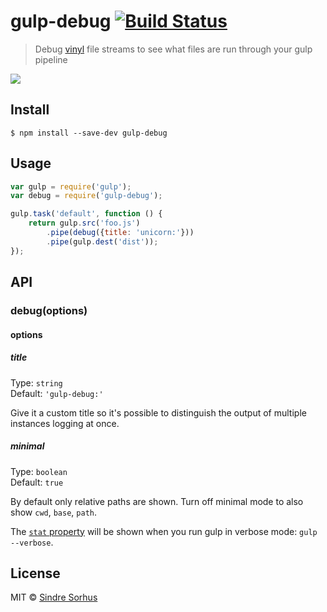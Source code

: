 # gulp-debug [![Build Status](https://travis-ci.org/sindresorhus/gulp-debug.svg?branch=master)](https://travis-ci.org/sindresorhus/gulp-debug)

> Debug [vinyl](https://github.com/wearefractal/vinyl) file streams to see what files are run through your gulp pipeline

![](screenshot.png)


## Install

```
$ npm install --save-dev gulp-debug
```


## Usage

```js
var gulp = require('gulp');
var debug = require('gulp-debug');

gulp.task('default', function () {
	return gulp.src('foo.js')
		.pipe(debug({title: 'unicorn:'}))
		.pipe(gulp.dest('dist'));
});
```


## API

### debug(options)

#### options

##### title

Type: `string`  
Default: `'gulp-debug:'`

Give it a custom title so it's possible to distinguish the output of multiple instances logging at once.

##### minimal

Type: `boolean`  
Default: `true`

By default only relative paths are shown. Turn off minimal mode to also show `cwd`, `base`, `path`.

The [`stat` property](http://nodejs.org/api/fs.html#fs_class_fs_stats) will be shown when you run gulp in verbose mode: `gulp --verbose`.


## License

MIT © [Sindre Sorhus](http://sindresorhus.com)
